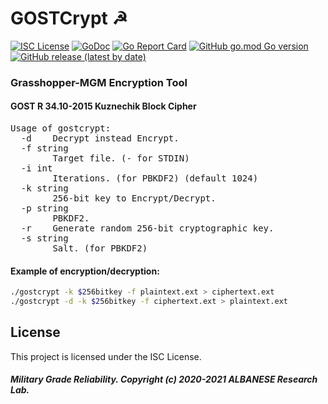 # GOSTCrypt ☭
[![ISC License](http://img.shields.io/badge/license-ISC-blue.svg)](https://github.com/pedroalbanese/gostcrypt/blob/master/LICENSE.md) 
[![GoDoc](https://godoc.org/github.com/pedroalbanese/gostcrypt?status.png)](http://godoc.org/github.com/pedroalbanese/gostcrypt)
[![Go Report Card](https://goreportcard.com/badge/github.com/pedroalbanese/gostcrypt)](https://goreportcard.com/report/github.com/pedroalbanese/gostcrypt)
[![GitHub go.mod Go version](https://img.shields.io/github/go-mod/go-version/pedroalbanese/gostcrypt)](https://golang.org)
[![GitHub release (latest by date)](https://img.shields.io/github/v/release/pedroalbanese/gostcrypt)](https://github.com/pedroalbanese/gostcrypt/releases)
### Grasshopper-MGM Encryption Tool
#### GOST R 34.10-2015 Kuznechik Block Cipher
<pre>Usage of gostcrypt:
  -d    Decrypt instead Encrypt.
  -f string
        Target file. (- for STDIN)
  -i int
        Iterations. (for PBKDF2) (default 1024)
  -k string
        256-bit key to Encrypt/Decrypt.
  -p string
        PBKDF2.
  -r    Generate random 256-bit cryptographic key.
  -s string
        Salt. (for PBKDF2)</pre>
#### Example of encryption/decryption:
```sh
./gostcrypt -k $256bitkey -f plaintext.ext > ciphertext.ext
./gostcrypt -d -k $256bitkey -f ciphertext.ext > plaintext.ext
```
## License

This project is licensed under the ISC License.

##### Military Grade Reliability. Copyright (c) 2020-2021 ALBANESE Research Lab.
